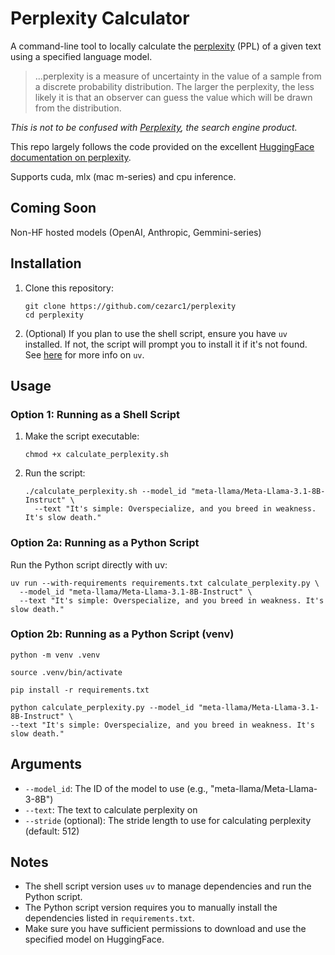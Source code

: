 # Perplexity Calculator

A command-line tool to locally calculate the [perplexity](https://en.wikipedia.org/wiki/Perplexity) (PPL) of a given text using a specified language model.

>...perplexity is a measure of uncertainty in the value of a sample from a discrete probability distribution. The larger the perplexity, the less likely it is that an observer can guess the value which will be drawn from the distribution.

_This is not to be confused with [Perplexity](https://www.perplexity.ai/), the search engine product._

This repo largely follows the code provided on the excellent [HuggingFace documentation on perplexity](https://huggingface.co/docs/transformers/en/perplexity).

Supports cuda, mlx (mac m-series) and cpu inference.

## Coming Soon

Non-HF hosted models (OpenAI, Anthropic, Gemmini-series)

## Installation

1. Clone this repository:

   ```shell
   git clone https://github.com/cezarc1/perplexity
   cd perplexity
   ```

2. (Optional) If you plan to use the shell script, ensure you have `uv` installed. If not, the script will prompt you to install it if it's not found. See [here](https://github.com/astral-sh/uv?tab=readme-ov-file#highlights) for more info on `uv`.

## Usage

### Option 1: Running as a Shell Script

1. Make the script executable:

   ```shell
   chmod +x calculate_perplexity.sh
   ```

2. Run the script:

   ```shell
   ./calculate_perplexity.sh --model_id "meta-llama/Meta-Llama-3.1-8B-Instruct" \
     --text "It's simple: Overspecialize, and you breed in weakness. It's slow death."
   ```

### Option 2a: Running as a Python Script

Run the Python script directly with uv:

   ```shell
   uv run --with-requirements requirements.txt calculate_perplexity.py \
     --model_id "meta-llama/Meta-Llama-3.1-8B-Instruct" \
     --text "It's simple: Overspecialize, and you breed in weakness. It's slow death."
   ```

### Option 2b: Running as a Python Script (venv)

   ```shell
   python -m venv .venv
   ```

   ```shell
   source .venv/bin/activate 
   ```

   ```shell
   pip install -r requirements.txt
   ```

   ```shell
   python calculate_perplexity.py --model_id "meta-llama/Meta-Llama-3.1-8B-Instruct" \
   --text "It's simple: Overspecialize, and you breed in weakness. It's slow death."
   ```

## Arguments

- `--model_id`: The ID of the model to use (e.g., "meta-llama/Meta-Llama-3-8B")
- `--text`: The text to calculate perplexity on
- `--stride` (optional): The stride length to use for calculating perplexity (default: 512)

## Notes

- The shell script version uses `uv` to manage dependencies and run the Python script.
- The Python script version requires you to manually install the dependencies listed in `requirements.txt`.
- Make sure you have sufficient permissions to download and use the specified model on HuggingFace.
